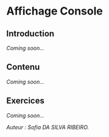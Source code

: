 # Affichage Console

## Introduction

_Coming soon..._

## Contenu

_Coming soon..._

## Exercices

_Coming soon..._

_Auteur : Sofia DA SILVA RIBEIRO._
